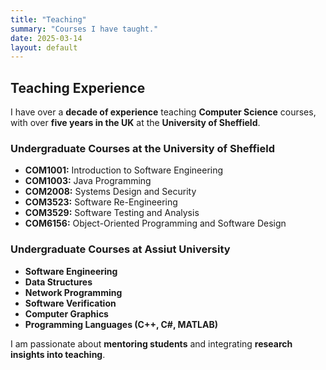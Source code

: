 ```yaml
---
title: "Teaching"
summary: "Courses I have taught."
date: 2025-03-14
layout: default
---
```


## Teaching Experience  

I have over a **decade of experience** teaching **Computer Science** courses, with over **five years in the UK** at the **University of Sheffield**.  

### **Undergraduate Courses at the University of Sheffield**  

- **COM1001:** Introduction to Software Engineering  
- **COM1003:** Java Programming  
- **COM2008:** Systems Design and Security  
- **COM3523:** Software Re-Engineering  
- **COM3529:** Software Testing and Analysis  
- **COM6156:** Object-Oriented Programming and Software Design  

### **Undergraduate Courses at Assiut University**  

- **Software Engineering**  
- **Data Structures**  
- **Network Programming**  
- **Software Verification**  
- **Computer Graphics**  
- **Programming Languages (C++, C#, MATLAB)**  

I am passionate about **mentoring students** and integrating **research insights into teaching**.  
